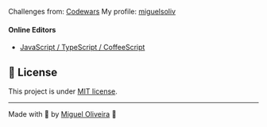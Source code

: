 Challenges from: [Codewars](https://www.codewars.com/dashboard)
My profile: [miguelsoliv](https://www.codewars.com/users/miguelsoliv)

#### Online Editors

* [JavaScript / TypeScript / CoffeeScript](https://playcode.io/)

## :memo: License

This project is under [MIT license](/LICENSE).

---

Made with :sparkling_heart: by [Miguel Oliveira](https://github.com/miguelsoliv) :wave:
